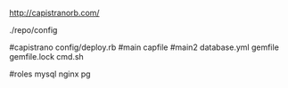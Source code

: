 http://capistranorb.com/

./repo/config

#capistrano
config/deploy.rb #main
capfile          #main2
database.yml
gemfile
gemfile.lock
cmd.sh


#roles
mysql
nginx
pg
